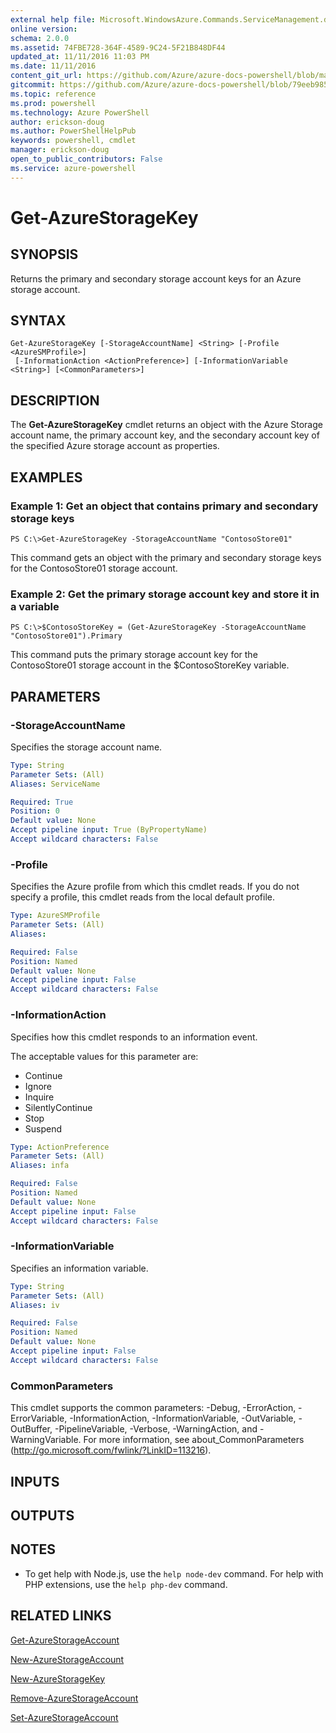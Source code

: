 ```yaml
---
external help file: Microsoft.WindowsAzure.Commands.ServiceManagement.dll-Help.xml
online version: 
schema: 2.0.0
ms.assetid: 74FBE728-364F-4589-9C24-5F21B848DF44
updated_at: 11/11/2016 11:03 PM
ms.date: 11/11/2016
content_git_url: https://github.com/Azure/azure-docs-powershell/blob/master/azureps-cmdlets-docs/ServiceManagement/Azure.Service/v2.1.0/Get-AzureStorageKey.md
gitcommit: https://github.com/Azure/azure-docs-powershell/blob/79eeb985ea480979357fb4695832a0c3d29a48bf/azureps-cmdlets-docs/ServiceManagement/Azure.Service/v2.1.0/Get-AzureStorageKey.md
ms.topic: reference
ms.prod: powershell
ms.technology: Azure PowerShell
author: erickson-doug
ms.author: PowerShellHelpPub
keywords: powershell, cmdlet
manager: erickson-doug
open_to_public_contributors: False
ms.service: azure-powershell
---
```


# Get-AzureStorageKey

## SYNOPSIS
Returns the primary and secondary storage account keys for an Azure storage account.

## SYNTAX

```
Get-AzureStorageKey [-StorageAccountName] <String> [-Profile <AzureSMProfile>]
 [-InformationAction <ActionPreference>] [-InformationVariable <String>] [<CommonParameters>]
```

## DESCRIPTION
The **Get-AzureStorageKey** cmdlet returns an object with the Azure Storage account name, the primary account key, and the secondary account key of the specified Azure storage account as properties.

## EXAMPLES

### Example 1: Get an object that contains primary and secondary storage keys
```
PS C:\>Get-AzureStorageKey -StorageAccountName "ContosoStore01"
```

This command gets an object with the primary and secondary storage keys for the ContosoStore01 storage account.

### Example 2: Get the primary storage account key and store it in a variable
```
PS C:\>$ContosoStoreKey = (Get-AzureStorageKey -StorageAccountName "ContosoStore01").Primary
```

This command puts the primary storage account key for the ContosoStore01 storage account in the $ContosoStoreKey variable.

## PARAMETERS

### -StorageAccountName
Specifies the storage account name.

```yaml
Type: String
Parameter Sets: (All)
Aliases: ServiceName

Required: True
Position: 0
Default value: None
Accept pipeline input: True (ByPropertyName)
Accept wildcard characters: False
```

### -Profile
Specifies the Azure profile from which this cmdlet reads.
If you do not specify a profile, this cmdlet reads from the local default profile.

```yaml
Type: AzureSMProfile
Parameter Sets: (All)
Aliases: 

Required: False
Position: Named
Default value: None
Accept pipeline input: False
Accept wildcard characters: False
```

### -InformationAction
Specifies how this cmdlet responds to an information event.

The acceptable values for this parameter are:

- Continue
- Ignore
- Inquire
- SilentlyContinue
- Stop
- Suspend

```yaml
Type: ActionPreference
Parameter Sets: (All)
Aliases: infa

Required: False
Position: Named
Default value: None
Accept pipeline input: False
Accept wildcard characters: False
```

### -InformationVariable
Specifies an information variable.

```yaml
Type: String
Parameter Sets: (All)
Aliases: iv

Required: False
Position: Named
Default value: None
Accept pipeline input: False
Accept wildcard characters: False
```

### CommonParameters
This cmdlet supports the common parameters: -Debug, -ErrorAction, -ErrorVariable, -InformationAction, -InformationVariable, -OutVariable, -OutBuffer, -PipelineVariable, -Verbose, -WarningAction, and -WarningVariable. For more information, see about_CommonParameters (http://go.microsoft.com/fwlink/?LinkID=113216).

## INPUTS

## OUTPUTS

## NOTES
* To get help with Node.js, use the `help node-dev` command. For help with PHP extensions, use the `help php-dev` command.

## RELATED LINKS

[Get-AzureStorageAccount](xref:ServiceManagement/Azure.Service/v2.1.0/Get-AzureStorageAccount.md)

[New-AzureStorageAccount](xref:ServiceManagement/Azure.Service/v2.1.0/New-AzureStorageAccount.md)

[New-AzureStorageKey](xref:ServiceManagement/Azure.Service/v2.1.0/New-AzureStorageKey.md)

[Remove-AzureStorageAccount](xref:ServiceManagement/Azure.Service/v2.1.0/Remove-AzureStorageAccount.md)

[Set-AzureStorageAccount](xref:ServiceManagement/Azure.Service/v2.1.0/Set-AzureStorageAccount.md)


